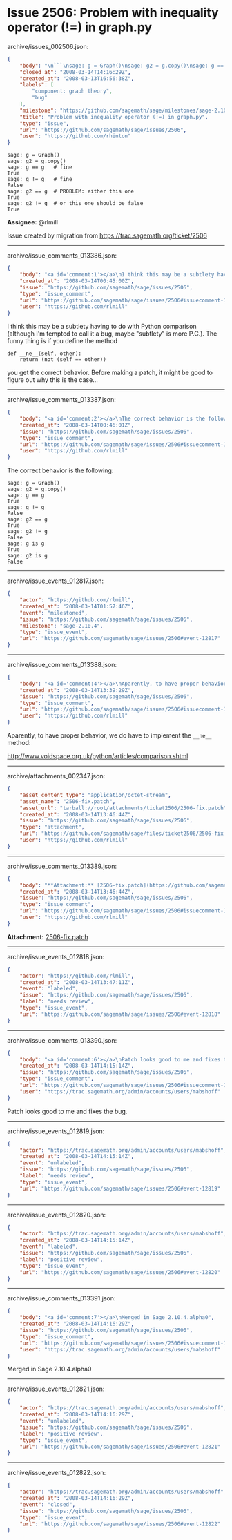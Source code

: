 # Issue 2506: Problem with inequality operator (!=) in graph.py

archive/issues_002506.json:
```json
{
    "body": "\n```\nsage: g = Graph()\nsage: g2 = g.copy()\nsage: g == g   # fine\nTrue\nsage: g != g   # fine\nFalse\nsage: g2 == g  # PROBLEM: either this one\nTrue\nsage: g2 != g  # or this one should be false\nTrue\n```\n\n**Assignee:** @rlmill\n\nIssue created by migration from https://trac.sagemath.org/ticket/2506\n\n",
    "closed_at": "2008-03-14T14:16:29Z",
    "created_at": "2008-03-13T16:56:38Z",
    "labels": [
        "component: graph theory",
        "bug"
    ],
    "milestone": "https://github.com/sagemath/sage/milestones/sage-2.10.4",
    "title": "Problem with inequality operator (!=) in graph.py",
    "type": "issue",
    "url": "https://github.com/sagemath/sage/issues/2506",
    "user": "https://github.com/rhinton"
}
```

```
sage: g = Graph()
sage: g2 = g.copy()
sage: g == g   # fine
True
sage: g != g   # fine
False
sage: g2 == g  # PROBLEM: either this one
True
sage: g2 != g  # or this one should be false
True
```

**Assignee:** @rlmill

Issue created by migration from https://trac.sagemath.org/ticket/2506





---

archive/issue_comments_013386.json:
```json
{
    "body": "<a id='comment:1'></a>\nI think this may be a subtlety having to do with Python comparison (although I'm tempted to call it a bug, maybe \"subtlety\" is more P.C.). The funny thing is if you define the method\n\n```\ndef __ne__(self, other):\n    return (not (self == other))\n```\nyou get the correct behavior. Before making a patch, it might be good to figure out why this is the case...",
    "created_at": "2008-03-14T00:45:00Z",
    "issue": "https://github.com/sagemath/sage/issues/2506",
    "type": "issue_comment",
    "url": "https://github.com/sagemath/sage/issues/2506#issuecomment-13386",
    "user": "https://github.com/rlmill"
}
```

<a id='comment:1'></a>
I think this may be a subtlety having to do with Python comparison (although I'm tempted to call it a bug, maybe "subtlety" is more P.C.). The funny thing is if you define the method

```
def __ne__(self, other):
    return (not (self == other))
```
you get the correct behavior. Before making a patch, it might be good to figure out why this is the case...



---

archive/issue_comments_013387.json:
```json
{
    "body": "<a id='comment:2'></a>\nThe correct behavior is the following:\n\n```\nsage: g = Graph()\nsage: g2 = g.copy()\nsage: g == g\nTrue\nsage: g != g\nFalse\nsage: g2 == g\nTrue\nsage: g2 != g\nFalse\nsage: g is g\nTrue\nsage: g2 is g\nFalse\n```",
    "created_at": "2008-03-14T00:46:01Z",
    "issue": "https://github.com/sagemath/sage/issues/2506",
    "type": "issue_comment",
    "url": "https://github.com/sagemath/sage/issues/2506#issuecomment-13387",
    "user": "https://github.com/rlmill"
}
```

<a id='comment:2'></a>
The correct behavior is the following:

```
sage: g = Graph()
sage: g2 = g.copy()
sage: g == g
True
sage: g != g
False
sage: g2 == g
True
sage: g2 != g
False
sage: g is g
True
sage: g2 is g
False
```



---

archive/issue_events_012817.json:
```json
{
    "actor": "https://github.com/rlmill",
    "created_at": "2008-03-14T01:57:46Z",
    "event": "milestoned",
    "issue": "https://github.com/sagemath/sage/issues/2506",
    "milestone": "sage-2.10.4",
    "type": "issue_event",
    "url": "https://github.com/sagemath/sage/issues/2506#event-12817"
}
```



---

archive/issue_comments_013388.json:
```json
{
    "body": "<a id='comment:4'></a>\nAparently, to have proper behavior, we do have to implement the `__ne__` method:\n\nhttp://www.voidspace.org.uk/python/articles/comparison.shtml",
    "created_at": "2008-03-14T13:39:29Z",
    "issue": "https://github.com/sagemath/sage/issues/2506",
    "type": "issue_comment",
    "url": "https://github.com/sagemath/sage/issues/2506#issuecomment-13388",
    "user": "https://github.com/rlmill"
}
```

<a id='comment:4'></a>
Aparently, to have proper behavior, we do have to implement the `__ne__` method:

http://www.voidspace.org.uk/python/articles/comparison.shtml



---

archive/attachments_002347.json:
```json
{
    "asset_content_type": "application/octet-stream",
    "asset_name": "2506-fix.patch",
    "asset_url": "tarball://root/attachments/ticket2506/2506-fix.patch",
    "created_at": "2008-03-14T13:46:44Z",
    "issue": "https://github.com/sagemath/sage/issues/2506",
    "type": "attachment",
    "url": "https://github.com/sagemath/sage/files/ticket2506/2506-fix.patch",
    "user": "https://github.com/rlmill"
}
```



---

archive/issue_comments_013389.json:
```json
{
    "body": "**Attachment:** [2506-fix.patch](https://github.com/sagemath/sage/files/ticket2506/2506-fix.patch)",
    "created_at": "2008-03-14T13:46:44Z",
    "issue": "https://github.com/sagemath/sage/issues/2506",
    "type": "issue_comment",
    "url": "https://github.com/sagemath/sage/issues/2506#issuecomment-13389",
    "user": "https://github.com/rlmill"
}
```

**Attachment:** [2506-fix.patch](https://github.com/sagemath/sage/files/ticket2506/2506-fix.patch)



---

archive/issue_events_012818.json:
```json
{
    "actor": "https://github.com/rlmill",
    "created_at": "2008-03-14T13:47:11Z",
    "event": "labeled",
    "issue": "https://github.com/sagemath/sage/issues/2506",
    "label": "needs review",
    "type": "issue_event",
    "url": "https://github.com/sagemath/sage/issues/2506#event-12818"
}
```



---

archive/issue_comments_013390.json:
```json
{
    "body": "<a id='comment:6'></a>\nPatch looks good to me and fixes the bug.",
    "created_at": "2008-03-14T14:15:14Z",
    "issue": "https://github.com/sagemath/sage/issues/2506",
    "type": "issue_comment",
    "url": "https://github.com/sagemath/sage/issues/2506#issuecomment-13390",
    "user": "https://trac.sagemath.org/admin/accounts/users/mabshoff"
}
```

<a id='comment:6'></a>
Patch looks good to me and fixes the bug.



---

archive/issue_events_012819.json:
```json
{
    "actor": "https://trac.sagemath.org/admin/accounts/users/mabshoff",
    "created_at": "2008-03-14T14:15:14Z",
    "event": "unlabeled",
    "issue": "https://github.com/sagemath/sage/issues/2506",
    "label": "needs review",
    "type": "issue_event",
    "url": "https://github.com/sagemath/sage/issues/2506#event-12819"
}
```



---

archive/issue_events_012820.json:
```json
{
    "actor": "https://trac.sagemath.org/admin/accounts/users/mabshoff",
    "created_at": "2008-03-14T14:15:14Z",
    "event": "labeled",
    "issue": "https://github.com/sagemath/sage/issues/2506",
    "label": "positive review",
    "type": "issue_event",
    "url": "https://github.com/sagemath/sage/issues/2506#event-12820"
}
```



---

archive/issue_comments_013391.json:
```json
{
    "body": "<a id='comment:7'></a>\nMerged in Sage 2.10.4.alpha0",
    "created_at": "2008-03-14T14:16:29Z",
    "issue": "https://github.com/sagemath/sage/issues/2506",
    "type": "issue_comment",
    "url": "https://github.com/sagemath/sage/issues/2506#issuecomment-13391",
    "user": "https://trac.sagemath.org/admin/accounts/users/mabshoff"
}
```

<a id='comment:7'></a>
Merged in Sage 2.10.4.alpha0



---

archive/issue_events_012821.json:
```json
{
    "actor": "https://trac.sagemath.org/admin/accounts/users/mabshoff",
    "created_at": "2008-03-14T14:16:29Z",
    "event": "unlabeled",
    "issue": "https://github.com/sagemath/sage/issues/2506",
    "label": "positive review",
    "type": "issue_event",
    "url": "https://github.com/sagemath/sage/issues/2506#event-12821"
}
```



---

archive/issue_events_012822.json:
```json
{
    "actor": "https://trac.sagemath.org/admin/accounts/users/mabshoff",
    "created_at": "2008-03-14T14:16:29Z",
    "event": "closed",
    "issue": "https://github.com/sagemath/sage/issues/2506",
    "type": "issue_event",
    "url": "https://github.com/sagemath/sage/issues/2506#event-12822"
}
```
